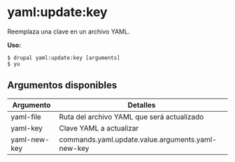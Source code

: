 # yaml:update:key
Reemplaza una clave en un archivo YAML.

**Uso:**
```
$ drupal yaml:update:key [arguments]
$ yu  
```

## Argumentos disponibles
Argumento | Detalles
---------|-------------
yaml-file | Ruta del archivo YAML que será actualizado
yaml-key | Clave YAML a actualizar
yaml-new-key | commands.yaml.update.value.arguments.yaml-new-key
